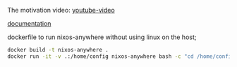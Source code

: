 The motivation video: [youtube-video](https://www.youtube.com/watch?v=26jqQoS6SdQ)



[documentation](https://github.com/nix-community/nixos-anywhere/blob/main/docs/quickstart.md)

dockerfile to run nixos-anywhere without using linux on the host;

```sh
docker build -t nixos-anywhere .
docker run -it -v .:/home/config nixos-anywhere bash -c "cd /home/config && nix run github:nix-community/nixos-anywhere --experimental-features 'nix-command flakes' -- --flake .#generic --generate-hardware-config nixos-generate-config ./hardware-configuration.nix nixos@192.168.0.100"
```
